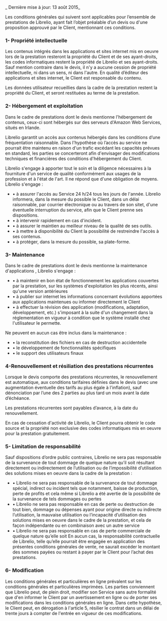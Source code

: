 _ Dernière mise à jour: 13 août 2015_

Les  conditions générales qui suivent sont applicables pour l’ensemble de prestations de Librelio, ayant fait l’objet préalable d’un devis ou d'une proposition approuvé par le Client, mentionnant ces conditions.

### 1- Propriété intellectuelle

Les contenus intégrés dans les applications et sites internet mis en oeuvre lors de la prestation resteront la propriété du Client et de ses ayant-droits, les codes informatiques restent la propriété de Librelio et ses ayant-droits. Sauf mention contraire dans le devis, il n'y a aucune cession de propriété intellectuelle, ni dans un sens, ni dans l'autre. En qualité d’éditeur des applications et sites internet, le Client est responsable du contenu.

Les données utilisateur recueillies dans la cadre de la prestation restent la propriété du Client, et seront restituées au terme de la prestation.


### 2- Hébergement et exploitation

Dans le cadre de prestations dont le devis mentionne l'hébergement de contenus, ceux-ci sont hébergés sur des serveurs d'Amazon Web Services, situés en Irlande.

Librelio garantit un accès aux contenus hébergés dans les conditions d’une fréquentation raisonnable. Dans l'hypothèse où l’accès au service ne pourrait être maintenu en raison d'un trafic excédant les capacités prévues en standard, les parties se concerteront afin d'envisager des modifications techniques et financières des conditions d'hébergement du Client.

Librelio s'engage à apporter tout le soin et la diligence nécessaires à la fourniture d'un service de qualité conformément aux usages de la profession et à l'état de l'art. Il ne répond que d'une obligation de moyens. Librelio s'engage :
- • à assurer l'accès au Service 24 h/24 tous les jours de l'année.
Librelio informera, dans la mesure du possible le Client, dans un délai raisonnable, par courrier électronique ou au travers de son sitet, d'une éventuelle interruption du service, afin que le Client prenne ses dispositions.
- • à intervenir rapidement en cas d'incident.
- • à assurer le maintien au meilleur niveau de la qualité de ses outils.
- • à mettre à disponibilité du Client la possibilité de restreindre l'accès à ses contenus. 
- • à protéger, dans la mesure du possible, sa plate-forme.



### 3- Maintenance

Dans le cadre de prestations dont le devis mentionne la maintenance d'applications , Librelio s'engage :  
- • à maintenir en bon état de fonctionnement les applications couvertes par la prestation, sur les systèmes d'exploitation les plus récents, ainsi qu'une version antérieures
- • à publier sur internet les informations concernant évolutions apportées aux applications maintenues ou informer directement le Client
- • à effectuer la révision des application (modifications, adaptation, développement, etc.) s'imposant à la suite d'un changement dans la réglementation en vigueur à condition que le système installé chez l'utilisateur le permette.
 
Ne peuvent en aucun cas être inclus dans la maintenance :
- • la reconstitution des fichiers en cas de destruction accidentelle
- • le développement de fonctionnalités spécifiques 
- • le support des utilisateurs finaux



### 4-Renouvellement et résiliation des prestations récurrentes

Lorsque le devis comporte des prestations récurrentes, le renouvellement  est automatique, aux conditions tarifaires définies dans le devis (avec une augmentation éventuelle des tarifs au plus égale à l'inflation), sauf dénonciation par l’une des 2 parties au plus tard un mois avant la date d’échéance. 

Les prestations récurrentes sont payables d’avance, à la date du renouvellement.

En cas de cessation d'activité de Librelio, le Client pourra obtenir le code source et la propriété non exclusive des codes informatiques mis en oeuvre pour la prestation gratuitement.


 
 ### 5- Limitation de responsabilité

Sauf dispositions d’ordre public contraires, Librelio ne sera pas responsable de la survenance de tout dommage de quelque nature qu’il soit résultant directement ou indirectement de l’utilisation ou de l’impossibilité d’utilisation des solutions mises en oeuvre dans la cadre de la prestation :
- • Librelio ne sera pas responsable de la survenance de tout dommage spécial, indirect ou incident tels que notamment, baisse de production, perte de profits et cela même si Librelio a été avertie de la possibilité de la survenance de tels dommages ou pertes
- • Librelio ne sera pas responsable en cas de perte ou destruction de tout bien, dommage ou dépenses ayant pour origine directe ou indirecte l’utilisation, la mauvaise utilisation ou l’incapacité d’utilisation des solutions mises en oeuvre dans le cadre de la prestation, et cela de façon indépendante ou en combinaison avec un autre service
- • Librelio ne sera pas responsable en cas de perte commerciale de quelque nature qu’elle soit
En aucun cas, la responsabilité contractuelle de Librelio, telle qu’elle pourrait être engagée en application des présentes conditions générales de vente, ne saurait excéder le montant des sommes payées ou restant à payer par le Client pour l’achat des prestations.

### 6- Modification
Les conditions générales et particulières en ligne prévalent sur les conditions générales et particulières imprimées. Les parties conviennent que Librelio peut, de plein droit, modifier son Service sans autre formalité que d'en informer le Client par un avertissement en ligne ou de porter ses modifications dans les conditions générales en ligne. Dans cette hypothèse, le Client peut, en dérogation à l'article 5, résilier le contrat dans un délai de trente jours à compter de l'entrée en vigueur de ces modifications.
